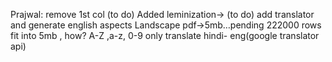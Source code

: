 Prajwal: remove 1st col (to do)
Added leminization-> (to do) add translator and generate english aspects
Landscape pdf->5mb…pending
222000 rows fit into 5mb , how?
A-Z ,a-z, 0-9 only translate hindi- eng(google translator api)
